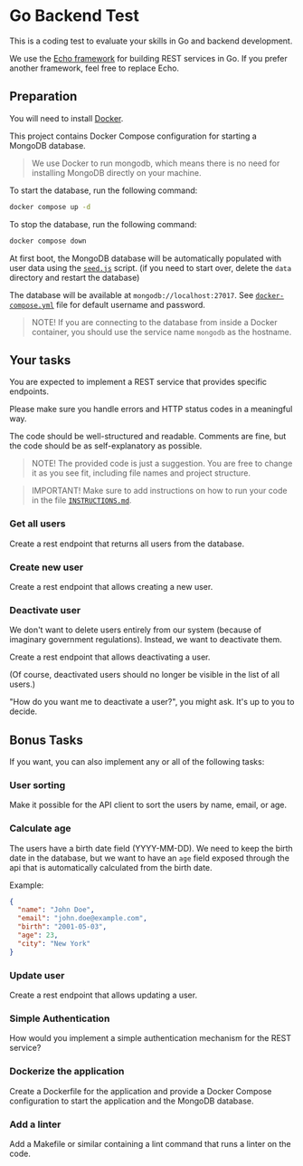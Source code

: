 
# Go Backend Test

This is a coding test to evaluate your skills in Go and backend development.

We use the [Echo framework](https://echo.labstack.com) for building REST services in Go.
If you prefer another framework, feel free to replace Echo.

## Preparation

You will need to install [Docker](https://docker.com).

This project contains Docker Compose configuration for starting a MongoDB database.

> We use Docker to run mongodb, which means there is no need for installing MongoDB directly on your machine.

To start the database, run the following command:

```bash
docker compose up -d
```

To stop the database, run the following command:

```bash
docker compose down
```

At first boot, the MongoDB database will be automatically populated with user data using the [`seed.js`](seed.js) script.
(if you need to start over, delete the `data` directory and restart the database)

The database will be available at `mongodb://localhost:27017`. See [`docker-compose.yml`](docker-compose.yml) file for default username and password.

> NOTE! If you are connecting to the database from inside a Docker container, you should use the service name `mongodb` as the hostname.

## Your tasks

You are expected to implement a REST service that provides specific endpoints.

Please make sure you handle errors and HTTP status codes in a meaningful way.  

The code should be well-structured and readable. Comments are fine, but the code should be as self-explanatory as possible.

> NOTE! The provided code is just a suggestion. You are free to change it as you see fit, including file names and project structure.

> IMPORTANT! Make sure to add instructions on how to run your code in the file [`INSTRUCTIONS.md`](INSTRUCTIONS.md).

### Get all users
Create a rest endpoint that returns all users from the database.

### Create new user
Create a rest endpoint that allows creating a new user.

### Deactivate user
We don't want to delete users entirely from our system (because of imaginary government regulations). Instead, we want to deactivate them.

Create a rest endpoint that allows deactivating a user.

(Of course, deactivated users should no longer be visible in the list of all users.)

"How do you want me to deactivate a user?", you might ask. It's up to you to decide.

## Bonus Tasks

If you want, you can also implement any or all of the following tasks:

### User sorting

Make it possible for the API client to sort the users by name, email, or age.

### Calculate age

The users have a birth date field (YYYY-MM-DD). We need to keep the birth date in the database, but we want to have an `age` field exposed through the api that is automatically calculated from the birth date.

Example:
````json
{
  "name": "John Doe",
  "email": "john.doe@example.com",
  "birth": "2001-05-03",
  "age": 23,
  "city": "New York"
}
````

### Update user

Create a rest endpoint that allows updating a user.

### Simple Authentication

How would you implement a simple authentication mechanism for the REST service?

### Dockerize the application

Create a Dockerfile for the application and provide a Docker Compose configuration to start the application and the MongoDB database.

### Add a linter

Add a Makefile or similar containing a lint command that runs a linter on the code.
